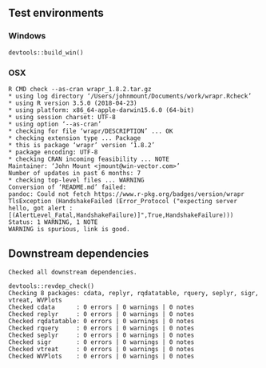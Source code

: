 

## Test environments

### Windows

    devtools::build_win()


### OSX 

    R CMD check --as-cran wrapr_1.8.2.tar.gz
    * using log directory ‘/Users/johnmount/Documents/work/wrapr.Rcheck’
    * using R version 3.5.0 (2018-04-23)
    * using platform: x86_64-apple-darwin15.6.0 (64-bit)
    * using session charset: UTF-8
    * using option ‘--as-cran’
    * checking for file ‘wrapr/DESCRIPTION’ ... OK
    * checking extension type ... Package
    * this is package ‘wrapr’ version ‘1.8.2’
    * package encoding: UTF-8
    * checking CRAN incoming feasibility ... NOTE
    Maintainer: ‘John Mount <jmount@win-vector.com>’
    Number of updates in past 6 months: 7
    * checking top-level files ... WARNING
    Conversion of ‘README.md’ failed:
    pandoc: Could not fetch https://www.r-pkg.org/badges/version/wrapr
    TlsException (HandshakeFailed (Error_Protocol ("expecting server hello, got alert : [(AlertLevel_Fatal,HandshakeFailure)]",True,HandshakeFailure)))
    Status: 1 WARNING, 1 NOTE 
    WARNING is spurious, link is good.


## Downstream dependencies

    Checked all downstream dependencies.

    devtools::revdep_check()
    Checking 8 packages: cdata, replyr, rqdatatable, rquery, seplyr, sigr, vtreat, WVPlots
    Checked cdata      : 0 errors | 0 warnings | 0 notes
    Checked replyr     : 0 errors | 0 warnings | 0 notes
    Checked rqdatatable: 0 errors | 0 warnings | 0 notes
    Checked rquery     : 0 errors | 0 warnings | 0 notes
    Checked seplyr     : 0 errors | 0 warnings | 0 notes
    Checked sigr       : 0 errors | 0 warnings | 0 notes
    Checked vtreat     : 0 errors | 0 warnings | 0 notes
    Checked WVPlots    : 0 errors | 0 warnings | 0 notes

